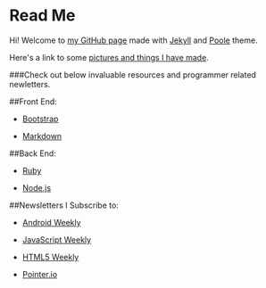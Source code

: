 # Read Me

Hi! Welcome to [my GitHub page](http://indexcosmos.github.io/) made with [Jekyll](http://jekyllrb.com) and [Poole](http://getpoole.com) theme.

Here's a link to some [pictures and things I have made](http://indexcosmos.github.io/portfolio/).

###Check out below invaluable resources and programmer related newletters.

##Front End:

* [Bootstrap](http://getbootstrap.com/)

* [Markdown](http://daringfireball.net/projects/markdown/)

##Back End:

* [Ruby](https://www.ruby-lang.org/)

* [Node.js](https://nodejs.org/en/) 

##Newsletters I Subscribe to:

* [Android Weekly](http://androidweekly.net/)

* [JavaScript Weekly](http://javascriptweekly.com/)

* [HTML5 Weekly](http://html5weekly.com/)

* [Pointer.io](http://www.pointer.io/) 